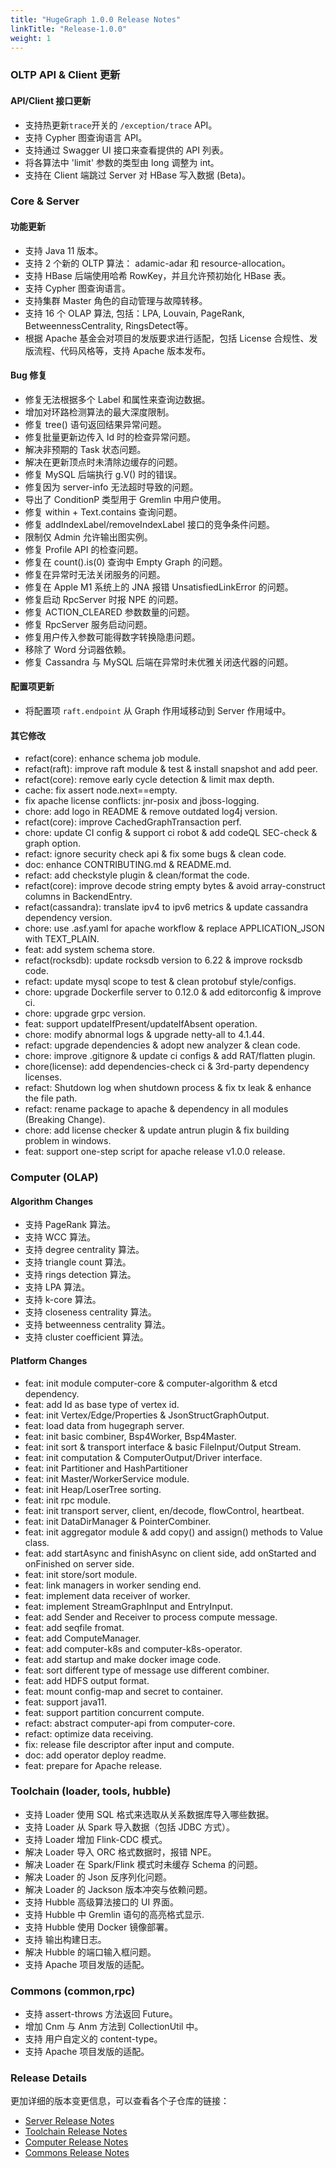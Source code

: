 ```yaml
---
title: "HugeGraph 1.0.0 Release Notes"
linkTitle: "Release-1.0.0"
weight: 1
---
```


### OLTP API & Client 更新

#### API/Client 接口更新

- 支持热更新`trace`开关的 `/exception/trace` API。
- 支持 Cypher 图查询语言 API。
- 支持通过 Swagger UI 接口来查看提供的 API 列表。
- 将各算法中 'limit' 参数的类型由 long 调整为 int。
- 支持在 Client 端跳过 Server 对 HBase 写入数据 (Beta)。

### Core & Server

#### 功能更新

- 支持 Java 11 版本。
- 支持 2 个新的 OLTP 算法： adamic-adar 和 resource-allocation。
- 支持 HBase 后端使用哈希 RowKey，并且允许预初始化 HBase 表。
- 支持 Cypher 图查询语言。
- 支持集群 Master 角色的自动管理与故障转移。
- 支持 16 个 OLAP 算法, 包括：LPA, Louvain, PageRank, BetweennessCentrality, RingsDetect等。
- 根据 Apache 基金会对项目的发版要求进行适配，包括 License 合规性、发版流程、代码风格等，支持 Apache 版本发布。

#### Bug 修复

- 修复无法根据多个 Label 和属性来查询边数据。
- 增加对环路检测算法的最大深度限制。
- 修复 tree() 语句返回结果异常问题。
- 修复批量更新边传入 Id 时的检查异常问题。
- 解决非预期的 Task 状态问题。
- 解决在更新顶点时未清除边缓存的问题。
- 修复 MySQL 后端执行 g.V() 时的错误。
- 修复因为 server-info 无法超时导致的问题。
- 导出了 ConditionP 类型用于 Gremlin 中用户使用。
- 修复 within + Text.contains 查询问题。
- 修复 addIndexLabel/removeIndexLabel 接口的竞争条件问题。
- 限制仅 Admin 允许输出图实例。
- 修复 Profile API 的检查问题。
- 修复在 count().is(0) 查询中 Empty Graph 的问题。
- 修复在异常时无法关闭服务的问题。
- 修复在 Apple M1 系统上的 JNA 报错 UnsatisfiedLinkError 的问题。
- 修复启动 RpcServer 时报 NPE 的问题。
- 修复 ACTION_CLEARED 参数数量的问题。
- 修复 RpcServer 服务启动问题。
- 修复用户传入参数可能得数字转换隐患问题。
- 移除了 Word 分词器依赖。
- 修复 Cassandra 与 MySQL 后端在异常时未优雅关闭迭代器的问题。

#### 配置项更新

- 将配置项 `raft.endpoint` 从 Graph 作用域移动到 Server 作用域中。

#### 其它修改

- refact(core): enhance schema job module.
- refact(raft): improve raft module & test & install snapshot and add peer.
- refact(core): remove early cycle detection & limit max depth.
- cache: fix assert node.next==empty.
- fix apache license conflicts: jnr-posix and jboss-logging.
- chore: add logo in README & remove outdated log4j version.
- refact(core): improve CachedGraphTransaction perf.
- chore: update CI config & support ci robot & add codeQL SEC-check & graph option.
- refact: ignore security check api & fix some bugs & clean code.
- doc: enhance CONTRIBUTING.md & README.md.
- refact: add checkstyle plugin & clean/format the code.
- refact(core): improve decode string empty bytes & avoid array-construct columns in BackendEntry.
- refact(cassandra): translate ipv4 to ipv6 metrics & update cassandra dependency version.
- chore: use .asf.yaml for apache workflow & replace APPLICATION_JSON with TEXT_PLAIN.
- feat: add system schema store.
- refact(rocksdb): update rocksdb version to 6.22 & improve rocksdb code.
- refact: update mysql scope to test & clean protobuf style/configs.
- chore: upgrade Dockerfile server to 0.12.0 & add editorconfig & improve ci.
- chore: upgrade grpc version.
- feat: support updateIfPresent/updateIfAbsent operation.
- chore: modify abnormal logs & upgrade netty-all to 4.1.44.
- refact: upgrade dependencies & adopt new analyzer & clean code.
- chore: improve .gitignore & update ci configs & add RAT/flatten plugin.
- chore(license): add dependencies-check ci & 3rd-party dependency licenses.
- refact: Shutdown log when shutdown process & fix tx leak & enhance the file path.
- refact: rename package to apache & dependency in all modules (Breaking Change).
- chore: add license checker & update antrun plugin & fix building problem in windows.
- feat: support one-step script for apache release v1.0.0 release.


### Computer (OLAP)

#### Algorithm Changes

- 支持 PageRank 算法。
- 支持 WCC 算法。
- 支持 degree centrality 算法。
- 支持 triangle count 算法。
- 支持 rings detection 算法。
- 支持 LPA 算法。
- 支持 k-core 算法。
- 支持 closeness centrality 算法。
- 支持 betweenness centrality 算法。
- 支持 cluster coefficient 算法。

#### Platform Changes

- feat: init module computer-core & computer-algorithm & etcd dependency.
- feat: add Id as base type of vertex id.
- feat: init Vertex/Edge/Properties & JsonStructGraphOutput.
- feat: load data from hugegraph server.
- feat: init basic combiner, Bsp4Worker, Bsp4Master.
- feat: init sort & transport interface & basic FileInput/Output Stream.
- feat: init computation & ComputerOutput/Driver interface.
- feat: init Partitioner and HashPartitioner
- feat: init Master/WorkerService module.
- feat: init Heap/LoserTree sorting.
- feat: init rpc module.
- feat: init transport server, client, en/decode, flowControl, heartbeat.
- feat: init DataDirManager & PointerCombiner.
- feat: init aggregator module & add copy() and assign() methods to Value class.
- feat: add startAsync and finishAsync on client side, add onStarted and onFinished on server side.
- feat: init store/sort module.
- feat: link managers in worker sending end.
- feat: implement data receiver of worker.
- feat: implement StreamGraphInput and EntryInput.
- feat: add Sender and Receiver to process compute message.
- feat: add seqfile fromat.
- feat: add ComputeManager.
- feat: add computer-k8s and computer-k8s-operator.
- feat: add startup and make docker image code.
- feat: sort different type of message use different combiner.
- feat: add HDFS output format.
- feat: mount config-map and secret to container.
- feat: support java11.
- feat: support partition concurrent compute.
- refact: abstract computer-api from computer-core.
- refact: optimize data receiving.
- fix: release file descriptor after input and compute.
- doc: add operator deploy readme.
- feat: prepare for Apache release.

### Toolchain (loader, tools, hubble)

- 支持 Loader 使用 SQL 格式来选取从关系数据库导入哪些数据。
- 支持 Loader 从 Spark 导入数据（包括 JDBC 方式）。
- 支持 Loader 增加 Flink-CDC 模式。
- 解决 Loader 导入 ORC 格式数据时，报错 NPE。
- 解决 Loader 在 Spark/Flink 模式时未缓存 Schema 的问题。
- 解决 Loader 的 Json 反序列化问题。
- 解决 Loader 的 Jackson 版本冲突与依赖问题。
- 支持 Hubble 高级算法接口的 UI 界面。
- 支持 Hubble 中 Gremlin 语句的高亮格式显示.
- 支持 Hubble 使用 Docker 镜像部署。
- 支持  输出构建日志。
- 解决 Hubble 的端口输入框问题。
- 支持 Apache 项目发版的适配。

### Commons (common,rpc)

- 支持 assert-throws 方法返回 Future。
- 增加 Cnm 与 Anm 方法到 CollectionUtil 中。
- 支持 用户自定义的 content-type。
- 支持 Apache 项目发版的适配。

### Release Details

更加详细的版本变更信息，可以查看各个子仓库的链接：

- [Server Release Notes](https://github.com/apache/incubator-hugegraph/releases/tag/1.0.0)
- [Toolchain Release Notes](https://github.com/apache/incubator-hugegraph-toolchain/releases/tag/1.0.0)
- [Computer Release Notes](https://github.com/apache/incubator-hugegraph-computer/releases/tag/1.0.0)
- [Commons Release Notes](https://github.com/apache/incubator-hugegraph-commons/releases/tag/1.0.0)


